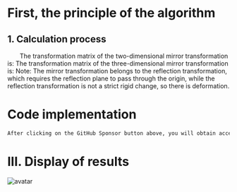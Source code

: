 #  First, the principle of the algorithm 

##  1. Calculation process 

   The transformation matrix of the two-dimensional mirror transformation is: The transformation matrix of the three-dimensional mirror transformation is: Note: The mirror transformation belongs to the reflection transformation, which requires the reflection plane to pass through the origin, while the reflection transformation is not a strict rigid change, so there is deformation. 

#  Code implementation 

  ```python  
After clicking on the GitHub Sponsor button above, you will obtain access permissions to my private code repository ( https://github.com/slowlon/my_code_bar ) to view this blog code. By searching the code number of this blog, you can find the code you need, code number is: 2024020309574560288
  ```  
#  III. Display of results 

 ![avatar]( 08dab6be13044ae88ff9a4ab44d7c9d5.png) 


